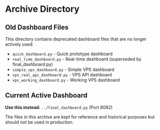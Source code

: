 # Archive Directory

## Old Dashboard Files

This directory contains deprecated dashboard files that are no longer actively used:

- `quick_dashboard.py` - Quick prototype dashboard
- `real_time_dashboard.py` - Real-time dashboard (superseded by final_dashboard.py)
- `simple_vps_dashboard.py` - Simple VPS dashboard
- `vps_real_api_dashboard.py` - VPS API dashboard
- `vps_working_dashboard.py` - Working VPS dashboard

## Current Active Dashboard

**Use this instead**: `../final_dashboard.py` (Port 8082)

The files in this archive are kept for reference and historical purposes but should not be used in production.